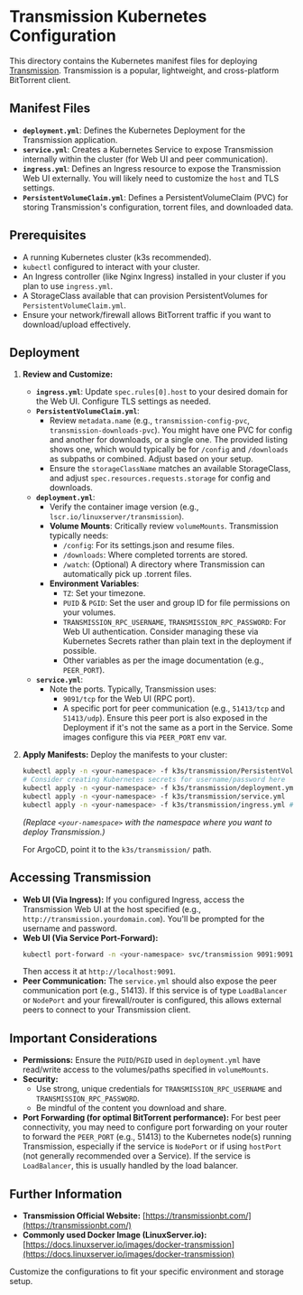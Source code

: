 # Transmission Kubernetes Configuration

This directory contains the Kubernetes manifest files for deploying [Transmission](https://transmissionbt.com/). Transmission is a popular, lightweight, and cross-platform BitTorrent client.

## Manifest Files

- **`deployment.yml`**: Defines the Kubernetes Deployment for the Transmission application.
- **`service.yml`**: Creates a Kubernetes Service to expose Transmission internally within the cluster (for Web UI and peer communication).
- **`ingress.yml`**: Defines an Ingress resource to expose the Transmission Web UI externally. You will likely need to customize the `host` and TLS settings.
- **`PersistentVolumeClaim.yml`**: Defines a PersistentVolumeClaim (PVC) for storing Transmission's configuration, torrent files, and downloaded data.

## Prerequisites

- A running Kubernetes cluster (k3s recommended).
- `kubectl` configured to interact with your cluster.
- An Ingress controller (like Nginx Ingress) installed in your cluster if you plan to use `ingress.yml`.
- A StorageClass available that can provision PersistentVolumes for `PersistentVolumeClaim.yml`.
- Ensure your network/firewall allows BitTorrent traffic if you want to download/upload effectively.

## Deployment

1.  **Review and Customize:**
    - **`ingress.yml`**: Update `spec.rules[0].host` to your desired domain for the Web UI. Configure TLS settings as needed.
    - **`PersistentVolumeClaim.yml`**:
        - Review `metadata.name` (e.g., `transmission-config-pvc`, `transmission-downloads-pvc`). You might have one PVC for config and another for downloads, or a single one. The provided listing shows one, which would typically be for `/config` and `/downloads` as subpaths or combined. Adjust based on your setup.
        - Ensure the `storageClassName` matches an available StorageClass, and adjust `spec.resources.requests.storage` for config and downloads.
    - **`deployment.yml`**:
        - Verify the container image version (e.g., `lscr.io/linuxserver/transmission`).
        - **Volume Mounts**: Critically review `volumeMounts`. Transmission typically needs:
            - `/config`: For its settings.json and resume files.
            - `/downloads`: Where completed torrents are stored.
            - `/watch`: (Optional) A directory where Transmission can automatically pick up .torrent files.
        - **Environment Variables**:
            - `TZ`: Set your timezone.
            - `PUID` & `PGID`: Set the user and group ID for file permissions on your volumes.
            - `TRANSMISSION_RPC_USERNAME`, `TRANSMISSION_RPC_PASSWORD`: For Web UI authentication. Consider managing these via Kubernetes Secrets rather than plain text in the deployment if possible.
            - Other variables as per the image documentation (e.g., `PEER_PORT`).
    - **`service.yml`**:
        - Note the ports. Typically, Transmission uses:
            - `9091/tcp` for the Web UI (RPC port).
            - A specific port for peer communication (e.g., `51413/tcp` and `51413/udp`). Ensure this peer port is also exposed in the Deployment if it's not the same as a port in the Service. Some images configure this via `PEER_PORT` env var.

2.  **Apply Manifests:**
    Deploy the manifests to your cluster:
    ```bash
    kubectl apply -n <your-namespace> -f k3s/transmission/PersistentVolumeClaim.yml
    # Consider creating Kubernetes secrets for username/password here
    kubectl apply -n <your-namespace> -f k3s/transmission/deployment.yml
    kubectl apply -n <your-namespace> -f k3s/transmission/service.yml
    kubectl apply -n <your-namespace> -f k3s/transmission/ingress.yml # If using Ingress
    ```
    *(Replace `<your-namespace>` with the namespace where you want to deploy Transmission.)*

    For ArgoCD, point it to the `k3s/transmission/` path.

## Accessing Transmission

-   **Web UI (Via Ingress):** If you configured Ingress, access the Transmission Web UI at the host specified (e.g., `http://transmission.yourdomain.com`). You'll be prompted for the username and password.
-   **Web UI (Via Service Port-Forward):**
    ```bash
    kubectl port-forward -n <your-namespace> svc/transmission 9091:9091
    ```
    Then access it at `http://localhost:9091`.
-   **Peer Communication:** The `service.yml` should also expose the peer communication port (e.g., 51413). If this service is of type `LoadBalancer` or `NodePort` and your firewall/router is configured, this allows external peers to connect to your Transmission client.

## Important Considerations

-   **Permissions:** Ensure the `PUID`/`PGID` used in `deployment.yml` have read/write access to the volumes/paths specified in `volumeMounts`.
-   **Security:**
    - Use strong, unique credentials for `TRANSMISSION_RPC_USERNAME` and `TRANSMISSION_RPC_PASSWORD`.
    - Be mindful of the content you download and share.
-   **Port Forwarding (for optimal BitTorrent performance):** For best peer connectivity, you may need to configure port forwarding on your router to forward the `PEER_PORT` (e.g., 51413) to the Kubernetes node(s) running Transmission, especially if the service is `NodePort` or if using `hostPort` (not generally recommended over a Service). If the service is `LoadBalancer`, this is usually handled by the load balancer.

## Further Information

-   **Transmission Official Website:** [https://transmissionbt.com/](https://transmissionbt.com/)
-   **Commonly used Docker Image (LinuxServer.io):** [https://docs.linuxserver.io/images/docker-transmission](https://docs.linuxserver.io/images/docker-transmission)

Customize the configurations to fit your specific environment and storage setup.
